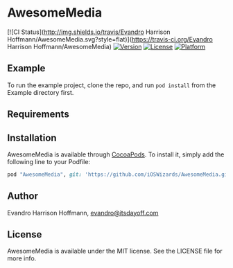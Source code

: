# AwesomeMedia

[![CI Status](http://img.shields.io/travis/Evandro Harrison Hoffmann/AwesomeMedia.svg?style=flat)](https://travis-ci.org/Evandro Harrison Hoffmann/AwesomeMedia)
[![Version](https://img.shields.io/cocoapods/v/AwesomeMedia.svg?style=flat)](http://cocoapods.org/pods/AwesomeMedia)
[![License](https://img.shields.io/cocoapods/l/AwesomeMedia.svg?style=flat)](http://cocoapods.org/pods/AwesomeMedia)
[![Platform](https://img.shields.io/cocoapods/p/AwesomeMedia.svg?style=flat)](http://cocoapods.org/pods/AwesomeMedia)

## Example

To run the example project, clone the repo, and run `pod install` from the Example directory first.

## Requirements

## Installation

AwesomeMedia is available through [CocoaPods](http://cocoapods.org). To install
it, simply add the following line to your Podfile:

```ruby
pod "AwesomeMedia", git: 'https://github.com/iOSWizards/AwesomeMedia.git', tag: '0.1.4'
```

## Author

Evandro Harrison Hoffmann, evandro@itsdayoff.com

## License

AwesomeMedia is available under the MIT license. See the LICENSE file for more info.
